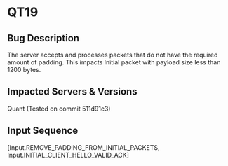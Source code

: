 # QT19

## Bug Description
The server accepts and processes packets that do not have the required amount of padding. This impacts Initial packet with payload size less than 1200 bytes.

## Impacted Servers & Versions
Quant (Tested on commit 511d91c3)

## Input Sequence
[Input.REMOVE_PADDING_FROM_INITIAL_PACKETS, Input.INITIAL_CLIENT_HELLO_VALID_ACK]
